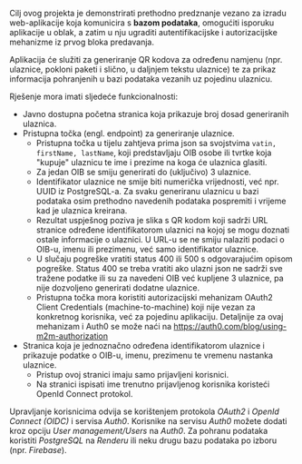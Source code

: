 
Cilj ovog projekta je demonstrirati prethodno predznanje vezano za izradu web-aplikacije koja komunicira s **bazom podataka**, omogućiti isporuku aplikacije u oblak, a zatim u nju ugraditi autentifikacijske i autorizacijske mehanizme iz prvog bloka predavanja.

Aplikacija će služiti za generiranje QR kodova za određenu namjenu (npr. ulaznice, pokloni paketi i slično, u daljnjem tekstu ulaznice) te za prikaz informacija pohranjenih u bazi podataka vezanih uz pojedinu ulaznicu.

Rješenje mora imati sljedeće funkcionalnosti:

- Javno dostupna početna stranica koja prikazuje broj dosad generiranih ulaznica.
- Pristupna točka (engl. endpoint) za generiranje ulaznice.
    - Pristupna točka u tijelu zahtjeva prima json sa svojstvima `vatin, firstName, lastName`, koji predstavljaju OIB osobe ili tvrtke koja "kupuje" ulaznicu te ime i prezime na koga će ulaznica glasiti.
    - Za jedan OIB se smiju generirati do (uključivo) 3 ulaznice.
    - Identifikator ulaznice ne smije biti numerička vrijednosti, već npr. UUID iz PostgreSQL-a. Za svaku generiranu ulaznicu u bazi podataka osim prethodno navedenih podataka pospremiti i vrijeme kad je ulaznica kreirana.
    - Rezultat uspješnog poziva je slika s QR kodom koji sadrži URL stranice određene identifikatorom ulaznici na kojoj se mogu doznati ostale informacije o ulaznici. U URL-u se ne smiju nalaziti podaci o OIB-u, imenu ili prezimenu, već samo identifikator ulaznice.
    - U slučaju pogreške vratiti status 400 ili 500 s odgovarajućim opisom pogreške. Status 400 se treba vratiti ako ulazni json ne sadrži sve tražene podatke ili su za navedeni OIB već kupljene 3 ulaznice, pa nije dozvoljeno generirati dodatne ulaznice.
    - Pristupna točka mora koristiti autorizacijski mehanizam OAuth2 Client Credentials (machine-to-machine) koji nije vezan za konkretnog korisnika, već za pojedinu aplikaciju. Detaljnije za ovaj mehanizam i Auth0 se može naći na https://auth0.com/blog/using-m2m-authorization
- Stranica koja je jednoznačno određena identifikatorom ulaznice i prikazuje podatke o OIB-u, imenu, prezimenu te vremenu nastanka ulaznice.
    - Pristup ovoj stranici imaju samo prijavljeni korisnici.
    - Na stranici ispisati ime trenutno prijavljenog korisnika koristeći OpenId Connect protokol.

Upravljanje korisnicima odvija se korištenjem protokola *OAuth2* i *OpenId Connect (OIDC)* i servisa *Auth0*. Korisnike na servisu *Auth0* možete dodati kroz opciju *User management/Users* na *Auth0*. Za pohranu podataka koristiti *PostgreSQL* na *Renderu* ili neku drugu bazu podataka po izboru (npr. *Firebase*).
